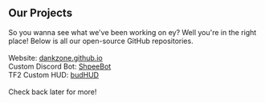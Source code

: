 ## Our Projects

So you wanna see what we've been working on ey? Well you're in the right place!
Below is all our open-source GitHub repositories.</br>
</br>
Website: <a href="https://github.com/DankZone/dankzone.github.io">dankzone.github.io</a><br/>
Custom Discord Bot: <a href="https://github.com/DankZone/ShpeeBot">ShpeeBot</a><br/>
TF2 Custom HUD: <a href="https://dankzone.github.io/budhud/">budHUD</a></br>
</br>
Check back later for more!
